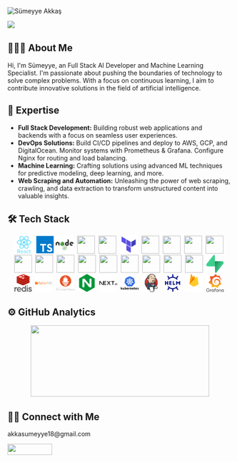 

![Sümeyye Akkaş](https://user-images.githubusercontent.com/42119724/209955677-de1ddc0f-d9b3-41ce-9bea-7977a1fe0a54.png)


![](assets/header.png)

## 👨🏻‍💻 About Me

Hi, I'm Sümeyye, an Full Stack AI Developer and Machine Learning Specialist. I'm passionate about pushing the boundaries of technology to solve complex problems. With a focus on continuous learning, I aim to contribute innovative solutions in the field of artificial intelligence.

## 🤖 Expertise

*   **Full Stack Development:** Building robust web applications and backends with a focus on seamless user experiences.
*   **DevOps Solutions:** Build CI/CD pipelines and deploy to AWS, GCP, and DigitalOcean. Monitor systems with Prometheus & Grafana. Configure Nginx for routing and load balancing.
*   **Machine Learning:** Crafting solutions using advanced ML techniques for predictive modeling, deep learning, and more.
*   **Web Scraping and Automation:** Unleashing the power of web scraping, crawling, and data extraction to transform unstructured content into valuable insights.

## 🛠 Tech Stack

<p align="center">
  <img src="https://github.com/devicons/devicon/blob/master/icons/react/react-original-wordmark.svg" title="React" alt="React" width="40" height="40"/>&nbsp;
  <img src="https://github.com/devicons/devicon/blob/master/icons/typescript/typescript-original.svg" title="tailwind" alt="tailwind" width"40" height="40" />
  <img src="https://github.com/devicons/devicon/blob/master/icons/nodejs/nodejs-original-wordmark.svg" title="NodeJS" alt="NodeJS" width="40" height="40"/>&nbsp;
  <img width="40px" height="40px" src="https://cdn.jsdelivr.net/gh/devicons/devicon/icons/python/python-original.svg">&nbsp;
  <img width="40px" height="40px" src="https://cdn.jsdelivr.net/gh/devicons/devicon/icons/javascript/javascript-original.svg">&nbsp;
  <img width="40px" height="40px" src="https://github.com/devicons/devicon/blob/master/icons/terraform/terraform-original.svg">&nbsp;
  <img width="40px" height="40px" src="https://cdn.jsdelivr.net/gh/devicons/devicon/icons/tensorflow/tensorflow-original.svg">&nbsp;
  <img width="40px" height="40px" src="https://cdn.jsdelivr.net/gh/devicons/devicon/icons/pytorch/pytorch-original.svg">&nbsp;
  <img width="40px" height="40px" src="https://cdn.jsdelivr.net/gh/devicons/devicon/icons/numpy/numpy-original.svg">&nbsp;
  <img width="40px" height="40px" src="https://cdn.jsdelivr.net/gh/devicons/devicon/icons/pandas/pandas-original.svg">&nbsp;
  <img width="40px" height="40px" src="https://cdn.jsdelivr.net/gh/devicons/devicon/icons/django/django-plain.svg">&nbsp;
  <img width="40px" height="40px" src="https://cdn.jsdelivr.net/gh/devicons/devicon/icons/flask/flask-original.svg">&nbsp;
  <img width="40px" height="40px" src="https://cdn.jsdelivr.net/gh/devicons/devicon/icons/opencv/opencv-original.svg">&nbsp;
  <img width="40px" height="40px" src="https://cdn.jsdelivr.net/gh/devicons/devicon/icons/selenium/selenium-original.svg">&nbsp;
  <img width="40px" height="40px" src="https://cdn.jsdelivr.net/gh/devicons/devicon/icons/git/git-original.svg">&nbsp;
  <img width="40px" height="40px" src="https://cdn.jsdelivr.net/gh/devicons/devicon/icons/linux/linux-original.svg">&nbsp;
  <img width="40px" height="40px" src="https://cdn.jsdelivr.net/gh/devicons/devicon/icons/docker/docker-original-wordmark.svg">&nbsp;
  <img width="40px" height="40px" src="https://cdn.jsdelivr.net/gh/devicons/devicon/icons/amazonwebservices/amazonwebservices-original-wordmark.svg">&nbsp;
  <img width="40px" height="40px" src="https://cdn.jsdelivr.net/gh/devicons/devicon/icons/digitalocean/digitalocean-original.svg">&nbsp;
  <img width="40px" height="40px" src="https://github.com/devicons/devicon/blob/master/icons/supabase/supabase-original.svg">&nbsp;
  <img width="40px" height="40px" src="https://github.com/devicons/devicon/blob/master/icons/redis/redis-original-wordmark.svg">&nbsp;
  <img width="40px" height="40px" src="https://github.com/devicons/devicon/blob/master/icons/rabbitmq/rabbitmq-original-wordmark.svg">&nbsp;
  <img width="40px" height="40px" src="https://github.com/devicons/devicon/blob/master/icons/prometheus/prometheus-original-wordmark.svg">&nbsp;
  <img width="40px" height="40px" src="https://github.com/devicons/devicon/blob/master/icons/nginx/nginx-original.svg">&nbsp;
  <img width="40px" height="40px" src="https://github.com/devicons/devicon/blob/master/icons/nextjs/nextjs-original-wordmark.svg">&nbsp;
  <img width="40px" height="40px" src="https://github.com/devicons/devicon/blob/master/icons/kubernetes/kubernetes-original-wordmark.svg">&nbsp;
  <img width="40px" height="40px" src="https://github.com/devicons/devicon/blob/master/icons/jenkins/jenkins-original.svg">&nbsp;
  <img width="40px" height="40px" src="https://github.com/devicons/devicon/blob/master/icons/helm/helm-original.svg">&nbsp;
  <img width="40px" height="40px" src="https://github.com/devicons/devicon/blob/master/icons/firebase/firebase-original-wordmark.svg">&nbsp;  
  <img width="40px" height="40px" src="https://github.com/devicons/devicon/blob/master/icons/grafana/grafana-original-wordmark.svg">&nbsp;  
</p>

## ⚙️ GitHub Analytics

<p align="center">
  <img width="400px" height="160px"  src="https://github-readme-stats-eight-theta.vercel.app/api?username=akkasumeyye&show_icons=true&theme=algolia&include_all_commits=true&card_width=500"/>
</p>

## 🤝🏻 Connect with Me

<p align="center">
  <p>akkasumeyye18@gmail.com</p>
  <a href="https://www.linkedin.com/in/akkasumeyye/"><img width="100px" height="25px" src="https://img.shields.io/badge/Sumeyye_Akkas-0077B5?logo=linkedin"/></a>&nbsp;
</p>

<!---
oluroyleseyler/oluroyleseyler is a ✨ special ✨ repository because its `README.md` (this file) appears on your GitHub profile.
You can click the Preview link to take a look at your changes.
--->
